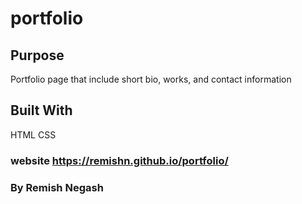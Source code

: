 # portfolio

## Purpose

Portfolio page that include short bio, works, and contact information

## Built With

HTML
CSS

### website https://remishn.github.io/portfolio/

### By Remish Negash
